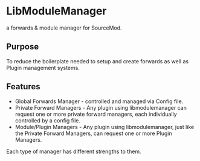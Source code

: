 # LibModuleManager
a forwards &amp; module manager for SourceMod.

## Purpose
To reduce the boilerplate needed to setup and create forwards as well as Plugin management systems.

## Features
* Global Forwards Manager - controlled and managed via Config file.
* Private Forward Managers - Any plugin using libmodulemanager can request one or more private forward managers, each individually controlled by a config file.
* Module/Plugin Managers - Any plugin using libmodulemanager, just like the Private Forward Managers, can request one or more Plugin Managers.

Each type of manager has different strengths to them.
